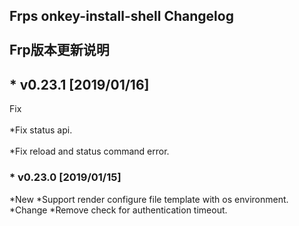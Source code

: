Frps onkey-install-shell Changelog<br>  
Frp版本更新说明
---------------------------------------

## *  v0.23.1 [2019/01/16]
 Fix<br>  
  *Fix status api.<br>  
  *Fix reload and status command error.

###  * v0.23.0 [2019/01/15]

 *New
  *Support render configure file template with os environment.
 *Change
  *Remove check for authentication timeout.
